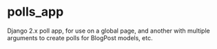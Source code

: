 # polls_app
Django 2.x poll app, for use on a global page, and another with multiple arguments to create polls for BlogPost models, etc.

